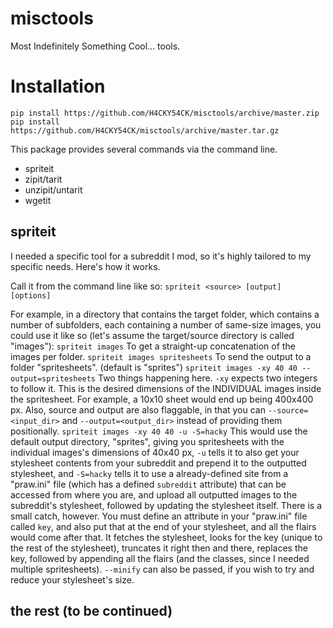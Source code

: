 # misctools
Most Indefinitely Something Cool... tools.

# Installation

`pip install https://github.com/H4CKY54CK/misctools/archive/master.zip`
`pip install https://github.com/H4CKY54CK/misctools/archive/master.tar.gz`

 This package provides several commands via the command line.
   - spriteit
   - zipit/tarit
   - unzipit/untarit
   - wgetit
## spriteit
  I needed a specific tool for a subreddit I mod, so it's highly tailored to my specific needs. Here's how it works.
  
  Call it from the command line like so:
  `spriteit <source> [output] [options]`
  
  For example, in a directory that contains the target folder, which contains a number of subfolders, each containing a number of same-size images, you could use it like so (let's assume the target/source directory is called "images"):
  `spriteit images` To get a straight-up concatenation of the images per folder.
  `spriteit images spritesheets` To send the output to a folder "spritesheets". (default is "sprites")
  `spriteit images -xy 40 40 --output=spritesheets` Two things happening here. `-xy` expects two integers to follow it. This is the desired dimensions of the INDIVIDUAL images inside the spritesheet. For example, a 10x10 sheet would end up being 400x400 px. Also, source and output are also flaggable, in that you can `--source=<input_dir>` and `--output=<output_dir>` instead of providing them positionally.
  `spriteit images -xy 40 40 -u -S=hacky` This would use the default output directory, "sprites", giving you spritesheets with the individual images's dimensions of 40x40 px, `-u` tells it to also get your stylesheet contents from your subreddit and prepend it to the outputted stylesheet, and `-S=hacky` tells it to use a already-defined site from a "praw.ini" file (which has a defined `subreddit` attribute) that can be accessed from where you are, and upload all outputted images to the subreddit's stylesheet, followed by updating the stylesheet itself. There is a small catch, however. You must define an attribute in your "praw.ini" file called `key`, and also put that at the end of your stylesheet, and all the flairs would come after that. It fetches the stylesheet, looks for the key (unique to the rest of the stylesheet), truncates it right then and there, replaces the key, followed by appending all the flairs (and the classes, since I needed multiple spritesheets). `--minify` can also be passed, if you wish to try and reduce your stylesheet's size.

## the rest (to be continued)
